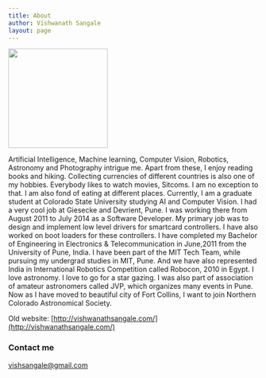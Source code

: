 ```yaml
---
title: About
author: Vishwanath Sangale
layout: page
---
```


  <img alt="" src="https://avatars2.githubusercontent.com/u/2828667?v=3&u=4c0cf9ae6d211a1021f3e0039c1db942dd0c47ea&s=140" width="200" height="200" />

Artificial Intelligence, Machine learning, Computer Vision, Robotics, Astronomy and Photography intrigue me. Apart from these, I enjoy reading books and hiking. Collecting currencies of different countries is also one of my hobbies. Everybody likes to watch movies, Sitcoms. I am no exception to that. I am also fond of eating at different places. Currently, I am a graduate student at Colorado State University studying AI and Computer Vision. I had a very cool job at Giesecke and Devrient, Pune. I was working there from August 2011 to July 2014 as a Software Developer. My primary job was to design and implement low level drivers for smartcard controllers. I have also worked on boot loaders for these controllers. I have completed my Bachelor of Engineering in Electronics & Telecommunication in June,2011 from the University of Pune, India. I have been part of the MIT Tech Team, while pursuing my undergrad studies in MIT, Pune. And we have also represented India in International Robotics Competition called Robocon, 2010 in Egypt. I love astronomy. I love to go for a star gazing. I was also part of association of amateur astronomers called JVP, which organizes many events in Pune. Now as I have moved to beautiful city of Fort Collins, I want to join Northern Colorado Astronomical Society.

Old website: [http://vishwanathsangale.com/](http://vishwanathsangale.com/)

### Contact me

[vishsangale@gmail.com](mailto:vishsangale@gmail.com)

